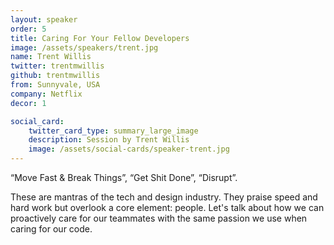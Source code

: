 ```yaml
---
layout: speaker
order: 5
title: Caring For Your Fellow Developers
image: /assets/speakers/trent.jpg
name: Trent Willis
twitter: trentmwillis
github: trentmwillis
from: Sunnyvale, USA
company: Netflix
decor: 1

social_card:
    twitter_card_type: summary_large_image
    description: Session by Trent Willis
    image: /assets/social-cards/speaker-trent.jpg
---
```


“Move Fast & Break Things”, “Get Shit Done”, “Disrupt”.

These are mantras of the tech and design industry. They praise speed and hard work but overlook a core element: people. Let's talk about how we can proactively care for our teammates with the same passion we use when caring for our code.